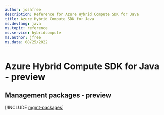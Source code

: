 ```yaml
---
author: joshfree
description: Reference for Azure Hybrid Compute SDK for Java
title: Azure Hybrid Compute SDK for Java
ms.devlang: java
ms.topic: reference
ms.service: hybridcompute
ms.author: jfree
ms.data: 08/25/2022
---
```

# Azure Hybrid Compute SDK for Java - preview

## Management packages - preview
[!INCLUDE [mgmt-packages](hybrid-compute-mgmt-index.md)]